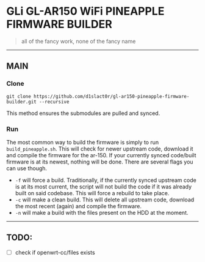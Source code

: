 # GLi GL-AR150 WiFi PINEAPPLE FIRMWARE BUILDER

> all of the fancy work, none of the fancy name

---

## MAIN

### Clone

```
git clone https://github.com/d1slact0r/gl-ar150-pineapple-firmware-builder.git --recursive
```
This method ensures the submodules are pulled and synced.

### Run

The most common way to build the firmware is simply to run `build_pineapple.sh`. This will check for newer upstream code, download it and compile the firmware for the ar-150. If your currently synced code/built firmware is at its newest, nothing will be done. 
There are several flags you can use though. 
- `-f` will force a build. Traditionally, if the currently synced upstream code is at its most current, the script will not build the code if it was already built on said codebase. This will force a rebuild to take place. 
- `-c` will make a clean build. This will delete all upstream code, download the most recent (again) and compile the firmware. 
- `-n` will make a build with the files present on the HDD at the moment.

---

## TODO:

- [ ] check if openwrt-cc/files exists

